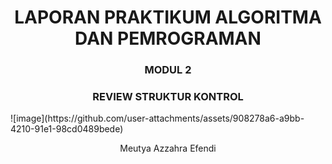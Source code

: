 <h1 align="center">LAPORAN PRAKTIKUM ALGORITMA DAN PEMROGRAMAN</h1>
<h3 align="center">MODUL 2</h3>
<h3 align="center">REVIEW STRUKTUR KONTROL</h3>
![image](https://github.com/user-attachments/assets/908278a6-a9bb-4210-91e1-98cd0489bede)


<p align="center">Meutya Azzahra Efendi</p>
